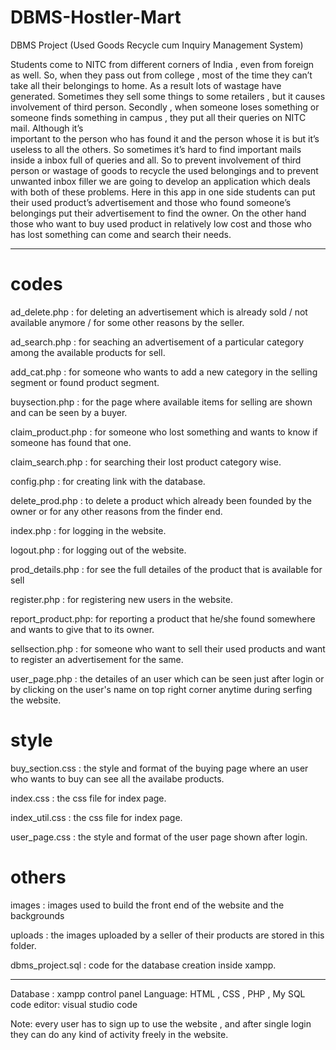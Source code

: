 # DBMS-Hostler-Mart

DBMS Project (Used Goods Recycle cum Inquiry Management System)

Students come to NITC from different corners of India , even from foreign as well. So, when they pass out from college , most of the time 
they can’t take all their belongings to home. As a result lots of wastage have generated. Sometimes they sell some things to some retailers , 
but it causes involvement of third person.
   Secondly  , when someone loses something or someone finds something in campus , they put all their queries on NITC mail. Although it’s  
important to the person who has found it and the person whose it is but it’s useless to all the others. So sometimes it’s hard to find 
important mails inside a inbox full of queries and all.
   So to prevent involvement of third person or wastage of goods to recycle the used belongings and to prevent unwanted inbox filler we 
are going to develop an application which deals with both of these problems.
   Here in this app in one side students can put their used product’s advertisement  and those who found someone’s belongings put their 
advertisement to find the owner. On the other hand those who want to buy used product in relatively low cost and those who has lost 
something  can come and search their needs.


************************************************************************************
# codes #

ad_delete.php     : for deleting an advertisement which is already sold / not available anymore / for some other reasons by the seller.

ad_search.php     : for seaching an advertisement of a particular category among the available products for sell.

add_cat.php       : for someone who wants to add a new category in the selling segment or found product segment.

buysection.php    : for the page where available items for selling are shown and can be seen by a buyer.

claim_product.php : for someone who lost something and wants to know if someone has found that one.

claim_search.php  : for searching their lost product category wise.

config.php        : for creating link with the database.

delete_prod.php   : to delete a product which already been founded by the owner or for any other reasons from the finder end.

index.php         : for logging in the website.

logout.php        : for logging out of the website.

prod_details.php  : for see the full detailes of the product that is available for sell

register.php      : for registering new users in the website.

report_product.php: for reporting a product that he/she found somewhere and wants to give that to its owner.

sellsection.php   : for someone who want to sell their used products and want to register an advertisement for the same.

user_page.php     : the detailes of an user which can be seen just after login or by clicking on the user's name on top right corner anytime during serfing the website. 


# style #

buy_section.css   : the style and format of the buying page where an user who wants to buy can see all the availabe products. 

index.css         : the css file for index page.

index_util.css    : the css file for index page.

user_page.css     : the style and format of the user page shown after login.

# others #

images            : images used to build the front end of the website and the backgrounds

uploads           : the images uploaded by a seller of their products are stored in this folder.

dbms_project.sql  : code for the database creation inside xampp.

************************************************************************************

Database : xampp control panel
Language: HTML , CSS , PHP , My SQL
code editor: visual studio code

Note: every user has to sign up to use the website , and after single login they can do any kind of activity freely in the website.
